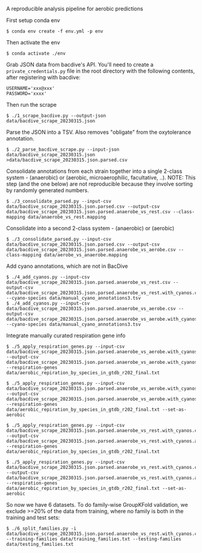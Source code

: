 A reproducible analysis pipeline for aerobic predictions

First setup conda env
```
$ conda env create -f env.yml -p env
```

Then activate the env
```
$ conda activate ./env
```

Grab JSON data from bacdive's API. You'll need to create a `private_credentials.py` file in the root directory with the following contents, after registering with bacdive:
```
USERNAME='xxx@xxx'
PASSWORD='xxxx'
```

Then run the scrape
```
$ ./1_scrape_bacdive.py --output-json data/bacdive_scrape_20230315.json
```

Parse the JSON into a TSV. Also removes "obligate" from the oxytolerance annotation.
```
$ ./2_parse_bacdive_scrape.py --input-json data/bacdive_scrape_20230315.json >data/bacdive_scrape_20230315.json.parsed.csv
```

Consolidate annotations from each strain together into a single 2-class system - (anaerobic) or (aerobic, microaerophilic, facultative, ..). NOTE: This step (and the one below) are not reproducible because they involve sorting by randomly generated numbers.
```
$ ./3_consolidate_parsed.py --input-csv data/bacdive_scrape_20230315.json.parsed.csv --output-csv data/bacdive_scrape_20230315.json.parsed.anaerobe_vs_rest.csv --class-mapping data/anaerobe_vs_rest.mapping
```

Consolidate into a second 2-class system - (anaerobic) or (aerobic) 
```
$ ./3_consolidate_parsed.py --input-csv data/bacdive_scrape_20230315.json.parsed.csv --output-csv data/bacdive_scrape_20230315.json.parsed.anaerobe_vs_aerobe.csv --class-mapping data/aerobe_vs_anaerobe.mapping
```

Add cyano annotations, which are not in BacDive
```
$ ./4_add_cyanos.py --input-csv data/bacdive_scrape_20230315.json.parsed.anaerobe_vs_rest.csv --output-csv data/bacdive_scrape_20230315.json.parsed.anaerobe_vs_rest.with_cyanos.csv --cyano-species data/manual_cyano_annotations3.tsv
$ ./4_add_cyanos.py --input-csv data/bacdive_scrape_20230315.json.parsed.anaerobe_vs_aerobe.csv --output-csv data/bacdive_scrape_20230315.json.parsed.anaerobe_vs_aerobe.with_cyanos.csv --cyano-species data/manual_cyano_annotations3.tsv
```

Integrate manually curated respiration gene info

```
$ ./5_apply_respiration_genes.py --input-csv data/bacdive_scrape_20230315.json.parsed.anaerobe_vs_aerobe.with_cyanos.csv --output-csv data/bacdive_scrape_20230315.json.parsed.anaerobe_vs_aerobe.with_cyanos.apply_respiration_gene_exclusion.csv --respiration-genes data/aerobic_repiration_by_species_in_gtdb_r202_final.txt

$ ./5_apply_respiration_genes.py --input-csv data/bacdive_scrape_20230315.json.parsed.anaerobe_vs_aerobe.with_cyanos.csv --output-csv data/bacdive_scrape_20230315.json.parsed.anaerobe_vs_aerobe.with_cyanos.apply_respiration_gene_set_aerobic.csv --respiration-genes data/aerobic_repiration_by_species_in_gtdb_r202_final.txt --set-as-aerobic

$ ./5_apply_respiration_genes.py --input-csv data/bacdive_scrape_20230315.json.parsed.anaerobe_vs_rest.with_cyanos.csv --output-csv data/bacdive_scrape_20230315.json.parsed.anaerobe_vs_rest.with_cyanos.apply_respiration_gene_exclusion.csv --respiration-genes data/aerobic_repiration_by_species_in_gtdb_r202_final.txt

$ ./5_apply_respiration_genes.py --input-csv data/bacdive_scrape_20230315.json.parsed.anaerobe_vs_rest.with_cyanos.csv --output-csv data/bacdive_scrape_20230315.json.parsed.anaerobe_vs_rest.with_cyanos.apply_respiration_gene_set_aerobic.csv --respiration-genes data/aerobic_repiration_by_species_in_gtdb_r202_final.txt --set-as-aerobic
```

So now we have 6 datasets. To do family-wise GroupKFold validation, we exclude >=20% of the data from training, where no family is both in the training and test sets:
```
$ ./6_split_families.py -i data/bacdive_scrape_20230315.json.parsed.anaerobe_vs_rest.with_cyanos.csv --training-families data/training_families.txt --testing-families data/testing_families.txt
```